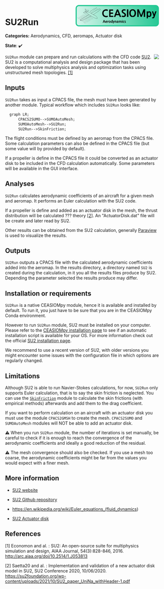 <img align="right" height="70" src="../../documents/logos/CEASIOMpy_banner_aero.png">

# SU2Run

**Categories:** Aerodynamics, CFD, aeromaps, Actuator disk

**State**: :heavy_check_mark:

<img align="right" height="120" src="https://github.com/su2code/SU2/raw/master/Common/doc/logoSU2small.png">

`SU2Run` module can prepare and run calculations with the CFD code [SU2](https://su2code.github.io/). SU2 is a computational analysis and design package that has been developed to solve multiphysics analysis and optimization tasks using unstructured mesh topologies. [[1]](#Economon15)

## Inputs

`SU2Run` takes as input a CPACS file, the mesh must have been generated by another module. Typical workflow which includes `SU2Run` looks like:

```mermaid
  graph LR;
      CPACS2SUMO-->SUMOAutoMesh;
      SUMOAutoMesh-->SU2Run;
      SU2Run-->SkinFriction;
```

The flight conditions must be defined by an aeromap from the CPACS file. Some calculation parameters can also be defined in the CPACS file (but some value will by provided by default).

If a propeller is define in the CPACS file it could be converted as an actuator disk to be included in the CFD calculation automatically. Some parameters will be available in the GUI interface.

## Analyses

`SU2Run` calculates aerodynamic coefficients of an aircraft for a given mesh and aeromap. It performs an Euler calculation with the SU2 code.

If a propeller is define and added as an actuator disk in the mesh, the thrust distribution will be calculated ??? theory [[2]](#Seatta). An "ActuatorDisk.dat" file will be create and later read by SU2.

Other results can be obtained from the SU2 calculation, generally [Paraview](https://www.paraview.org/) is used to visualize the results.

## Outputs

`SU2Run` outputs a CPACS file with the calculated aerodynamic coefficients added into the aeromap. In the results directory, a directory named `SU2` is created during the calculation, in it you all the results files produce by SU2. Depending the parameter selected the results produce may differ.

## Installation or requirements

`SU2Run` is a native CEASIOMpy module, hence it is available and installed by default. To run it, you just have to be sure that you are in the CEASIOMpy Conda environment.

However to run `SU2Run` module, SU2 must be installed on your computer. Please refer to the [CEASIOMpy installation page](../../installation/INSTALLATION.md) to see if an automatic installation script is available for your OS.
For more information check out the official [SU2 installation page](https://su2code.github.io/docs_v7/Installation/).

We recommend to use a recent version of SU2, with older versions you might encounter some issues with the configuration file in which options are regularly changed.

## Limitations

Although SU2 is able to run Navier-Stokes calculations, for now, `SU2Run` only supports Euler calculation, that is to say the skin friction is neglected. You can use the [`SkinFriction`](../SkinFriction/README.md) module to calculate the skin frictions (with empirical methods) afterwards and add them to the drag coefficient.

If you want to perform calculation on an aircraft with an actuator disk you must use the module `CPACS2GMSH` to create the mesh. `CPACS2SUMO` and `SUMOAutoMesh` modules will NOT be able to add an actuator disk.

:warning: When you run `SU2Run` module, the number of iterations is set manually, be careful to check if it is enough to reach the convergence of the aerodynamic coefficients and ideally a good reduction of the residual.

:warning: The mesh convergence should also be checked. If you use a mesh too coarse, the aerodynamic coefficients might be far from the values you would expect with a finer mesh.

## More information

* [SU2 website](https://su2code.github.io/)

* [SU2 Github repository](https://github.com/su2code/SU2)

* <https://en.wikipedia.org/wiki/Euler_equations_(fluid_dynamics>)

* [SU2 Actuator disk](https://su2code.github.io/tutorials/ActuatorDisk_VariableLoad/)

## References

<a id="Economon15">[1]</a> Economon and al. : SU2: An open-source suite for multiphysics simulation and design, AIAA Journal, 54(3):828-846, 2016. <http://arc.aiaa.org/doi/10.2514/1.J053813>

<a id="Saetta20">[2]</a> Saetta20 and al. : Implementation and validation of a new actuator disk model in SU2, SU2 Conference 2020, 10/06/2020. <https://su2foundation.org/wp-content/uploads/2021/10/SU2_paper_UniNa_withHeader-1.pdf>
